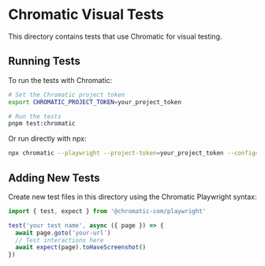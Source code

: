 # Chromatic Visual Tests

This directory contains tests that use Chromatic for visual testing.

## Running Tests

To run the tests with Chromatic:

```bash
# Set the Chromatic project token
export CHROMATIC_PROJECT_TOKEN=your_project_token

# Run the tests
pnpm test:chromatic
```

Or run directly with npx:

```bash
npx chromatic --playwright --project-token=your_project_token --config=playwright.config.ts
```

## Adding New Tests

Create new test files in this directory using the Chromatic Playwright syntax:

```typescript
import { test, expect } from '@chromatic-com/playwright'

test('your test name', async ({ page }) => {
  await page.goto('your-url')
  // Test interactions here
  await expect(page).toHaveScreenshot()
})
```

